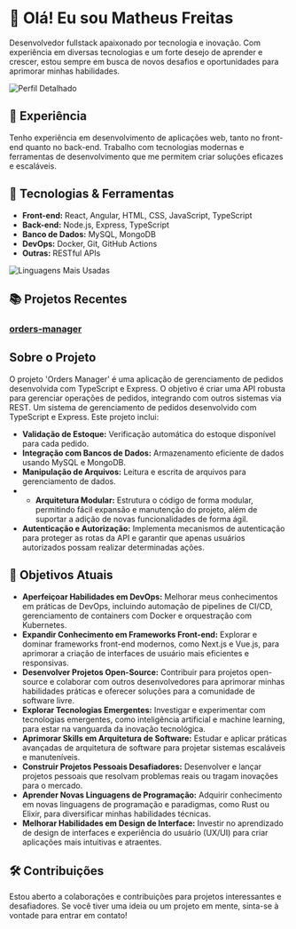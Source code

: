 # 👋 Olá! Eu sou Matheus Freitas

Desenvolvedor fullstack apaixonado por tecnologia e inovação. Com experiência em diversas tecnologias e um forte desejo de aprender e crescer, estou sempre em busca de novos desafios e oportunidades para aprimorar minhas habilidades.

![Perfil Detalhado](https://github-profile-summary-cards.vercel.app/api/cards/profile-details?username=Matheus-Freitas0&theme=github_dark)

## 🌟 Experiência
Tenho experiência em desenvolvimento de aplicações web, tanto no front-end quanto no back-end. Trabalho com tecnologias modernas e ferramentas de desenvolvimento que me permitem criar soluções eficazes e escaláveis.

## 🚀 Tecnologias & Ferramentas

- **Front-end:** React, Angular, HTML, CSS, JavaScript, TypeScript
- **Back-end:** Node.js, Express, TypeScript
- **Banco de Dados:** MySQL, MongoDB
- **DevOps:** Docker, Git, GitHub Actions
- **Outras:** RESTful APIs

![Linguagens Mais Usadas](https://github-readme-stats.vercel.app/api/top-langs/?username=Matheus-Freitas0&layout=compact&theme=dark)
## 📚 Projetos Recentes


### [orders-manager](https://github.com/Matheus-Freitas0/orders-manager)

## Sobre o Projeto

O projeto 'Orders Manager' é uma aplicação de gerenciamento de pedidos desenvolvida com TypeScript e Express. O objetivo é criar uma API robusta para gerenciar operações de pedidos, integrando com outros sistemas via REST.
Um sistema de gerenciamento de pedidos desenvolvido com TypeScript e Express. Este projeto inclui:

- **Validação de Estoque:** Verificação automática do estoque disponível para cada pedido.
- **Integração com Bancos de Dados:** Armazenamento eficiente de dados usando MySQL e MongoDB.
- **Manipulação de Arquivos:** Leitura e escrita de arquivos para gerenciamento de dados.
- - **Arquitetura Modular:** Estrutura o código de forma modular, permitindo fácil expansão e manutenção do projeto, além de suportar a adição de novas funcionalidades de forma ágil.
- **Autenticação e Autorização:** Implementa mecanismos de autenticação para proteger as rotas da API e garantir que apenas usuários autorizados possam realizar determinadas ações.

## 🎯 Objetivos Atuais

- **Aperfeiçoar Habilidades em DevOps:** Melhorar meus conhecimentos em práticas de DevOps, incluindo automação de pipelines de CI/CD, gerenciamento de containers com Docker e orquestração com Kubernetes.
- **Expandir Conhecimento em Frameworks Front-end:** Explorar e dominar frameworks front-end modernos, como Next.js e Vue.js, para aprimorar a criação de interfaces de usuário mais eficientes e responsivas.
- **Desenvolver Projetos Open-Source:** Contribuir para projetos open-source e colaborar com outros desenvolvedores para aprimorar minhas habilidades práticas e oferecer soluções para a comunidade de software livre.
- **Explorar Tecnologias Emergentes:** Investigar e experimentar com tecnologias emergentes, como inteligência artificial e machine learning, para estar na vanguarda da inovação tecnológica.
- **Aprimorar Skills em Arquitetura de Software:** Estudar e aplicar práticas avançadas de arquitetura de software para projetar sistemas escaláveis e manuteníveis.
- **Construir Projetos Pessoais Desafiadores:** Desenvolver e lançar projetos pessoais que resolvam problemas reais ou tragam inovações para o mercado.
- **Aprender Novas Linguagens de Programação:** Adquirir conhecimento em novas linguagens de programação e paradigmas, como Rust ou Elixir, para diversificar minhas habilidades técnicas.
- **Melhorar Habilidades em Design de Interface:** Investir no aprendizado de design de interfaces e experiência do usuário (UX/UI) para criar aplicações mais intuitivas e atraentes.

## 🛠️ Contribuições

Estou aberto a colaborações e contribuições para projetos interessantes e desafiadores. Se você tiver uma ideia ou um projeto em mente, sinta-se à vontade para entrar em contato!
